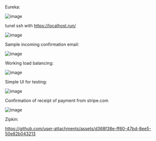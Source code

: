 Eureka:

![image](https://github.com/user-attachments/assets/8f089441-1a28-4afb-946b-fa4e8d926626)

tunel ssh with https://localhost.run/

![image](https://github.com/user-attachments/assets/c4077f9b-8e3c-4ce7-95ae-0d4b751b3766)

Sample incoming confirmation email:

![image](https://github.com/user-attachments/assets/4ef37c2b-dce4-4e91-a8a1-994874948bc2)

Working load balancing:

![image](https://github.com/user-attachments/assets/7365f31c-d248-4e3f-b740-5fa2e2c8d1f8)

Simple UI for testing:

![image](https://github.com/user-attachments/assets/b2696077-9251-4b3a-ba91-faa36cb1c2b6)

Confirmation of receipt of payment from stripe.com

![image](https://github.com/user-attachments/assets/3b03144f-6715-4662-a423-014e4b9a9bdd)

Zipkin:

https://github.com/user-attachments/assets/d368f38e-ff60-47bd-8ee5-50e82b043213

